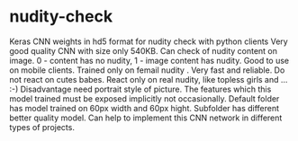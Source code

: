 # nudity-check
Keras CNN  weights in hd5 format  for  nudity check  with python clients
Very good quality CNN with size only 540KB. Can check of nudity content on image. 
0 - content has no nudity,  1 - image content has nudity. 
Good to use on mobile clients. Trained only on femail nudity . Very fast and reliable. Do not react on cutes babes. 
React only on real nudity, like topless girls and ... :-) 
Disadvantage need portrait style of picture. The features which this model trained must be exposed implicitly not occasionally. Default folder has model trained on 60px width and 60px hight. Subfolder has different better quality model. 
Can help to implement this CNN network in different types of projects.    
